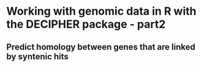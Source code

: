 # Working with genomic data in R with the DECIPHER package - part2
## Predict homology between genes that are linked by syntenic hits


